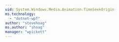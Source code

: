 ```yaml
---
uid: System.Windows.Media.Animation.TimeSeekOrigin
ms.technology: 
  - "dotnet-wpf"
author: "stevehoag"
ms.author: "shoag"
manager: "wpickett"
---
```

